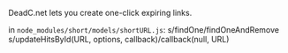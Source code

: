 DeadC.net lets you create one-click expiring links.

in `node_modules/short/models/shortURL.js`:
  s/findOne/findOneAndRemove
  s/updateHitsById(URL, options, callback)/callback(null, URL)
